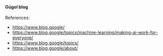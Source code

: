 #### Gúgol blog
References:
* https://www.blog.google/
* https://www.blog.google/topics/machine-learning/making-ai-work-for-everyone/
* https://www.blog.google/topics/
* https://www.blog.google/about/

